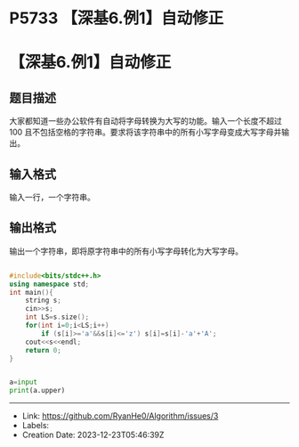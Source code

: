 # P5733 【深基6.例1】自动修正

# 【深基6.例1】自动修正

## 题目描述

大家都知道一些办公软件有自动将字母转换为大写的功能。输入一个长度不超过 $100$ 且不包括空格的字符串。要求将该字符串中的所有小写字母变成大写字母并输出。

## 输入格式

输入一行，一个字符串。

## 输出格式

输出一个字符串，即将原字符串中的所有小写字母转化为大写字母。

```c++

#include<bits/stdc++.h>
using namespace std;
int main(){
	string s;
	cin>>s;
	int LS=s.size();
	for(int i=0;i<LS;i++)
		if (s[i]>='a'&&s[i]<='z') s[i]=s[i]-'a'+'A';
	cout<<s<<endl;
    return 0;
}
```
```python

a=input
print(a.upper)
```

---

* Link: https://github.com/RyanHe0/Algorithm/issues/3
* Labels: 
* Creation Date: 2023-12-23T05:46:39Z
